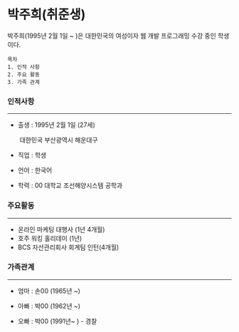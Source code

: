 <h1>박주희(취준생)</h1>

박주희(1995년 2월 1일 ~ )은 대한민국의 여성이자 웹 개발 프로그래밍 수강 중인 학생이다. 

```{목차
목차
1. 인적 사항
2. 주요 활동 
3. 가족 관계
```

<h3>인적사항</h3>

--------------------------

- 출생 : 1995년 2월 1일 (27세)

  ​			대한민국 부산광역시 해운대구 

- 직업 : 학생

- 언어 : 한국어

- 학력 : 00 대학교 조선해양시스템 공학과 



<h3>주요활동</h3>

------------------------------------

- 온라인 마케팅 대행사 (1년 4개월)
- 호주 워킹 홀리데이 (1년)
- BCS 자산관리회사 회계팀 인턴(4개월)



<h3>가족관계</h3>

------------------------------

- 엄마 : 손00 (1965년 ~)
- 아빠 : 박00 (1962년 ~) 

- 오빠 : 박00 (1991년~ ) - 경찰 

